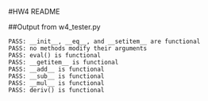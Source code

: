 #HW4 README

##Output from w4_tester.py
```
PASS: __init__, __eq__, and __setitem__ are functional
PASS: no methods modify their arguments
PASS: eval() is functional
PASS: __getitem__ is functional
PASS: __add__ is functional
PASS: __sub__ is functional
PASS: __mul__ is functional
PASS: deriv() is functional
```
